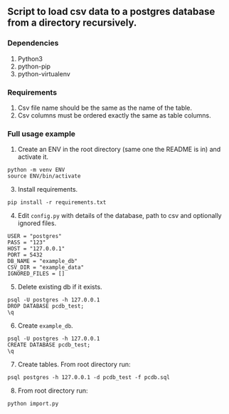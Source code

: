 ## Script to load csv data to a postgres database from a directory recursively.

### Dependencies
1. Python3
2. python-pip
3. python-virtualenv

### Requirements
1. Csv file name should be the same as the name of the table.
2. Csv columns must be ordered exactly the same as table columns.

### Full usage example

1. Create an ENV in the root directory (same one the README is in) and activate it.
```
python -m venv ENV
source ENV/bin/activate
```

3. Install requirements.
```
pip install -r requirements.txt
```

4. Edit `config.py` with details of the database, path to csv and optionally ignored files.
```
USER = "postgres"
PASS = "123"
HOST = "127.0.0.1"
PORT = 5432
DB_NAME = "example_db"
CSV_DIR = "example_data"
IGNORED_FILES = []

```

5. Delete existing db if it exists.
```
psql -U postgres -h 127.0.0.1
DROP DATABASE pcdb_test;
\q
```

6. Create `example_db`.
```
psql -U postgres -h 127.0.0.1
CREATE DATABASE pcdb_test;
\q
```

7. Create tables. From root directory run:
```
psql postgres -h 127.0.0.1 -d pcdb_test -f pcdb.sql
```

8. From root directory run:
```
python import.py
```
